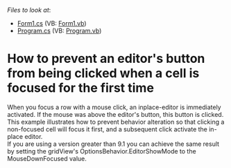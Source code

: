 <!-- default file list -->
*Files to look at*:

* [Form1.cs](./CS/WindowsApplication4/Form1.cs) (VB: [Form1.vb](./VB/WindowsApplication4/Form1.vb))
* [Program.cs](./CS/WindowsApplication4/Program.cs) (VB: [Program.vb](./VB/WindowsApplication4/Program.vb))
<!-- default file list end -->
# How to prevent an editor's button from being clicked when a cell is focused for the first time


<p>When you focus a row with a mouse click, an inplace-editor is immediately activated. If the mouse was above the editor's button, this button is clicked. This example illustrates how to prevent behavior alteration so that clicking a non-focused cell will focus it first, and a subsequent click activate the in-place editor.<br />
If you are using a version greater than 9.1 you can achieve the same result by setting the gridView's OptionsBehavior.EditorShowMode to the MouseDownFocused value.</p>

<br/>


